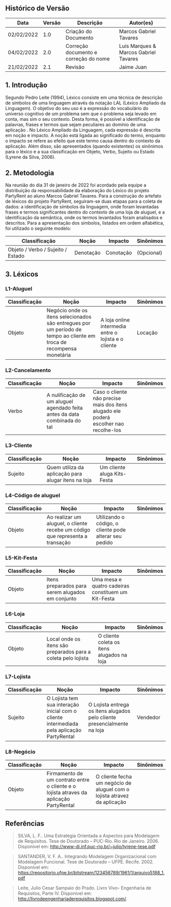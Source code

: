 ## Histórico de Versão

| Data       | Versão | Descrição                             | Autor(es)                                 |
| ---------- | ------ | ------------------------------------- | ------------------------------------- |
| 02/02/2022 | 1.0    | Criação do Documento                  | Marcos Gabriel Tavares                |
| 04/02/2022 | 2.0    | Correção documento e correção do nome | Luis Marques & Marcos Gabriel Tavares |
| 21/02/2022 | 2.1    | Revisão | Jaime Juan |

## 1. Introdução

Segundo Pedro Leite (1994), Léxico consiste em uma técnica de descrição de símbolos de uma linguagem através da notação LAL (Léxico Ampliado da Linguagem). O objetivo do seu uso é a expressão do vocabulário do universo cognitivo de um problema sem que o problema seja levado em conta, mas sim o seu contexto. Desta forma, é possível a identificação de palavras, frases e termos que sejam peculiares ao domínio de uma aplicação .
No Léxico Ampliado da Linguagem, cada expressão é descrita em noção e impacto. A noção está ligada ao significado do termo, enquanto o impacto se refere ao efeito que este termo causa dentro do contexto da aplicação. Além disso, são apresentados (quando existentes) os sinônimos para o léxico e a sua classificação em Objeto, Verbo, Sujeito ou Estado (Lyrene da Silva, 2006).

## 2. Metodologia

Na reunião do dia 31 de janeiro de 2022 foi acordado pela equipe a distribuição da responsabilidade da elaboração do Léxico do projeto PartyRent ao aluno Marcos Gabriel Tavares. Para a construção do artefato de léxicos do projeto PartyRent, seguiram-se duas etapas para a coleta de dados: a identificação de símbolos da linguagem, onde foram levantadas frases e termos significantes dentro do contexto de uma loja de aluguel, e a identificação da semântica, onde os termos levantados foram analisados e descritos.
Para a apresentação dos símbolos, listados em ordem alfabética, foi utilizado o seguinte modelo:

| Classificação                     | Noção     | Impacto   | Sinônimos  |
| --------------------------------- | --------- | --------- | ---------- |
| Objeto / Verbo / Sujeito / Estado | Denotação | Conotação | (Opcional) |

## 3. Léxicos

### L1-Aluguel

| Classificação | Noção                                                                                                                | Impacto                                              | Sinônimos |
| ------------- | -------------------------------------------------------------------------------------------------------------------- | ---------------------------------------------------- | --------- |
| Objeto        | Negócio onde os itens selecionados são entregues por um período de tempo ao cliente em troca de recompensa monetária | A loja online intermedia entre o lojista e o cliente | Locação   |

### L2-Cancelamento

| Classificação | Noção                                                                     | Impacto                                                                               | Sinônimos |
| ------------- | ------------------------------------------------------------------------- | ------------------------------------------------------------------------------------- | --------- |
| Verbo         | A nulificação de um aluguel agendado feita antes da data combinada do tal | Caso o cliente não precise mais dos itens alugado ele poderá escolher nao recolhe-los |           |

### L3-Cliente

| Classificação | Noção                                               | Impacto                     | Sinônimos |
| ------------- | --------------------------------------------------- | --------------------------- | --------- |
| Sujeito       | Quem utiliza da aplicação para alugar itens na loja | Um cliente aluga Kits-Festa |           |

### L4-Código de aluguel

| Classificação | Noção                                                                         | Impacto                                                | Sinônimos |
| ------------- | ----------------------------------------------------------------------------- | ------------------------------------------------------ | --------- |
| Objeto        | Ao realizar um aluguel, o cliente recebe um código que representa a transação | Utilizando o código, o cliente pode alterar seu pedido |           |

### L5-Kit-Festa

| Classificação | Noção                                            | Impacto                                            | Sinônimos |
| ------------- | ------------------------------------------------ | -------------------------------------------------- | --------- |
| Objeto        | Itens preparados para serem alugados em conjunto | Uma mesa e quatro cadeiras constituem um Kit-Festa |           |

### L6-Loja

| Classificação | Noção                                                         | Impacto                                    | Sinônimos |
| ------------- | ------------------------------------------------------------- | ------------------------------------------ | --------- |
| Objeto        | Local onde os itens são preparados para a coleta pelo lojista | O cliente coleta os itens alugados na loja |           |

### L7-Lojista

| Classificação | Noção                                                                                     | Impacto                                                                  | Sinônimos |
| ------------- | ----------------------------------------------------------------------------------------- | ------------------------------------------------------------------------ | --------- |
| Sujeito       | O Lojista tem sua interação inicial com o cliente intermediada pela aplicação PartyRental | O Lojista entrega os itens alugados pelo cliente presencialmente na loja | Vendedor  |

### L8-Negócio

| Classificação | Noção                                                                                  | Impacto                                                                  | Sinônimos |
| ------------- | -------------------------------------------------------------------------------------- | ------------------------------------------------------------------------ | --------- |
| Objeto        | Firmamento de um contrato entre o cliente e o lojista atraves da aplicação PartyRental | O cliente fecha um negócio de aluguel com o lojista atravez da aplicação |           |

## Referências

> SILVA, L. F.. Uma Estratégia Orientada a Aspectos para Modelagem de Requisitos. Tese de Doutorado – PUC-Rio. Rio de Janeiro. 2006. Disponível em: http://www-di.inf.puc-rio.br/~julio/lyrene-tese.pdf

> SANTANDER, V. F. A.. Integrando Modelagem Organizacional com Modelagem Funcional. Tese de Doutorado – UFPE. Recife. 2002. Disponível em: https://repositorio.ufpe.br/bitstream/123456789/1961/1/arquivo5188_1.pdf

> Leite, Julio Cesar Sampaio do Prado. Livro Vivo- Engenharia de Requisitos, Parte IV. Disponível em: http://livrodeengenhariaderequisitos.blogspot.com/.
